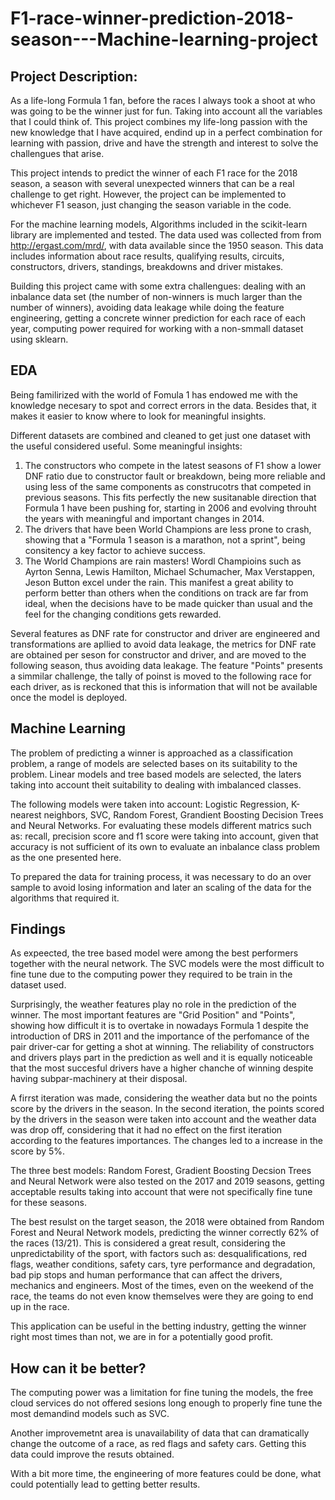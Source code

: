 # F1-race-winner-prediction-2018-season---Machine-learning-project

## Project Description: 
As a life-long Formula 1 fan, before the races I always took a shoot at who was going to be the winner just for fun. Taking into account all the variables that I could think of. This project combines my life-long passion with the new knowledge that I have acquired, endind up in a perfect combination for learning with passion, drive and have the strength and interest to solve the challengues that arise.

This project intends to predict the winner of each F1 race for the 2018 season, a season with several unexpected winners that can be a real challenge to get right. However, the project can be implemented to whichever F1 season, just changing the season variable in the code.

For the machine learning models, Algorithms included in the scikit-learn library are implemented and tested. The data used was collected from from http://ergast.com/mrd/, with data available since the 1950 season. This data includes information about race results, qualifying results, circuits, constructors, drivers, standings, breakdowns and driver mistakes.

Building this project came with some extra challengues: dealing with an inbalance data set (the number of non-winners is much larger than the number of winners), avoiding data leakage while doing the feature engineering, getting a concrete winner prediction for each race of each year, computing power required for working with a non-smmall dataset using sklearn.

## EDA
Being familirized with the world of Fomula 1 has endowed me with the knowledge necesary to spot and correct errors in the data. Besides that, it makes it easier to know where to look for meaningful insights.

Different datasets are combined and cleaned to get just one dataset with the useful considered useful. Some meaningful insights:
1. The constructors who compete in the latest seasons of F1 show a lower DNF ratio due to constructor fault or breakdown, being more reliable and using less of the same components as construcotrs that competed in previous seasons. This fits perfectly the new susitanable direction that Formula 1 have been pushing for, starting in 2006 and evolving throuht the years with meaningful and important changes in 2014.
2. The drivers that have been World Champions are less prone to crash, showing that a "Formula 1 season is a marathon, not a sprint", being consitency a key factor to achieve success.
3. The World Champions are rain masters! Wordl Champioins such as Ayrton Senna, Lewis Hamilton, Michael Schumacher, Max Verstappen, Jeson Button excel under the rain. This manifest a great ability to perform better than others when the conditions on track are far from ideal, when the decisions have to be made quicker than usual and the feel for the changing conditions gets rewarded.

Several features as DNF rate for constructor and driver are engineered and transformations are apllied to avoid data leakage, the metrics for DNF rate are obtained per seson for constructor and driver, and are moved to the following season, thus avoiding data leakage. The feature "Points" presents a simmilar challenge, the tally of poinst is moved to the following race for each driver, as is reckoned that this is information that will not be available once the model is deployed.

## Machine Learning
The problem of predicting a winner is approached as a classification problem, a range of models are selected bases on its suitability to the problem. Linear models and tree based models are selected, the laters taking into account theit suitability to dealing with imbalanced classes.

The following models were taken into account: Logistic Regression, K-nearest neighbors, SVC, Random Forest, Grandient Boosting Decision Trees and Neural Networks. For evaluating these models different matrics such as: recall, precision score and f1 score were taking into account, given that accuracy is not sufficient of its own to evaluate an inbalance class problem as the one presented here.

To prepared the data for training process, it was necessary to do an over sample to avoid losing information and later an scaling of the data for the algorithms that required it.

## Findings
As expeected, the tree based model were among the best performers together with the neural network. The SVC models were the most difficult to fine tune due to the computing power they required to be train in the dataset used.

Surprisingly, the weather features play no role in the prediction of the winner. The most important features are "Grid Position" and "Points", showing how difficult it is to overtake in nowadays Formula 1 despite the introduction of DRS in 2011 and the importance of the perfomance of the pair driver-car for getting a shot at winning. The reliability of constructors and drivers plays part in the prediction as well and it is equally noticeable that the most succesful drivers have a higher chanche of winning despite having subpar-machinery at their disposal.

A firrst iteration was made, considering the weather data but no the points score by the drivers in the season. In the second iteration, the points scored by the drivers in the season were taken into account and the weather data was drop off, considering that it had no effect on the first iteration according to the features importances. The changes led to a increase in the score by 5%.

The three best models: Random Forest, Gradient Boosting Decsion Trees and Neural Network were also tested on the 2017 and 2019 seasons, getting acceptable results taking into account that were not specifically fine tune for these seasons.

The best resulst on the target season, the 2018 were obtained from Random Forest and Neural Network models, predicting the winner correctly 62% of the races (13/21). This is considered a great result, considering the unpredictability of the sport, with factors such as: desqualifications, red flags, weather conditions, safety cars, tyre performance and degradation, bad pip stops and human performance that can affect the drivers, mechanics and engineers. Most of the times, even on the weekend of the race, the teams do not even know themselves were they are going to end up in the race.

This application can be useful in the betting industry, getting the winner right most times than not, we are in for a potentially good profit.

## How can it be better?
The computing power was a limitation for fine tuning the models, the free cloud services do not offered sesions long enough to properly fine tune the most demandind models such as SVC.

Another improvemetnt area is unavailability of data that can dramatically change the outcome of a race, as red flags and safety cars. Getting this data could improve the resuts obtained.

With a bit more time, the engineering of more features could be done, what could potentially lead to getting better results.
